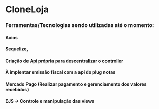 # CloneLoja
### Ferramentas/Tecnologias sendo utilizadas até o momento:
#### Axios
#### Sequelize,
#### Criação de Api própria para descentralizar o controller
#### À implentar emissão fiscal com a api do plug notas
#### Mercado Pago (Realizar pagamento e gerenciamento dos valores recebidos)
#### EJS -> Controle e manipulação das views
